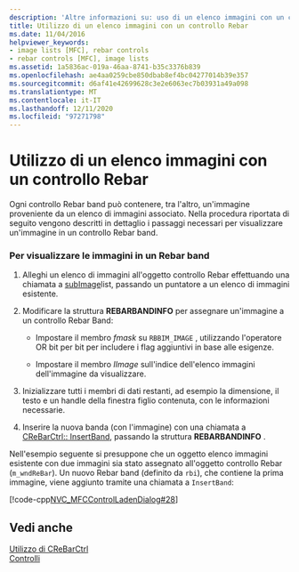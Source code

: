 ```yaml
---
description: 'Altre informazioni su: uso di un elenco immagini con un controllo Rebar'
title: Utilizzo di un elenco immagini con un controllo Rebar
ms.date: 11/04/2016
helpviewer_keywords:
- image lists [MFC], rebar controls
- rebar controls [MFC], image lists
ms.assetid: 1a5836ac-019a-46aa-8741-b35c3376b839
ms.openlocfilehash: ae4aa0259cbe850dbab8ef4bc04277014b39e357
ms.sourcegitcommit: d6af41e42699628c3e2e6063ec7b03931a49a098
ms.translationtype: MT
ms.contentlocale: it-IT
ms.lasthandoff: 12/11/2020
ms.locfileid: "97271798"
---
```

# <a name="using-an-image-list-with-a-rebar-control"></a>Utilizzo di un elenco immagini con un controllo Rebar

Ogni controllo Rebar band può contenere, tra l'altro, un'immagine proveniente da un elenco di immagini associato. Nella procedura riportata di seguito vengono descritti in dettaglio i passaggi necessari per visualizzare un'immagine in un controllo Rebar band.

### <a name="to-display-images-in-a-rebar-band"></a>Per visualizzare le immagini in un Rebar band

1. Alleghi un elenco di immagini all'oggetto controllo Rebar effettuando una chiamata a [subImage](../mfc/reference/crebarctrl-class.md#setimagelist)list, passando un puntatore a un elenco di immagini esistente.

1. Modificare la struttura **REBARBANDINFO** per assegnare un'immagine a un controllo Rebar Band:

   - Impostare il membro *fmask* su `RBBIM_IMAGE` , utilizzando l'operatore OR bit per bit per includere i flag aggiuntivi in base alle esigenze.

   - Impostare il membro *IImage* sull'indice dell'elenco immagini dell'immagine da visualizzare.

1. Inizializzare tutti i membri di dati restanti, ad esempio la dimensione, il testo e un handle della finestra figlio contenuta, con le informazioni necessarie.

1. Inserire la nuova banda (con l'immagine) con una chiamata a [CReBarCtrl:: InsertBand](../mfc/reference/crebarctrl-class.md#insertband), passando la struttura **REBARBANDINFO** .

Nell'esempio seguente si presuppone che un oggetto elenco immagini esistente con due immagini sia stato assegnato all'oggetto controllo Rebar (`m_wndReBar`). Un nuovo Rebar band (definito da `rbi`), che contiene la prima immagine, viene aggiunto tramite una chiamata a `InsertBand`:

[!code-cpp[NVC_MFCControlLadenDialog#28](../mfc/codesnippet/cpp/using-an-image-list-with-a-rebar-control_1.cpp)]

## <a name="see-also"></a>Vedi anche

[Utilizzo di CReBarCtrl](../mfc/using-crebarctrl.md)<br/>
[Controlli](../mfc/controls-mfc.md)
